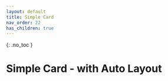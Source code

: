 ```yaml
---
layout: default
title: Simple Card
nav_order: 22
has_children: true
---
```


{: .no_toc }

# Simple Card - with Auto Layout